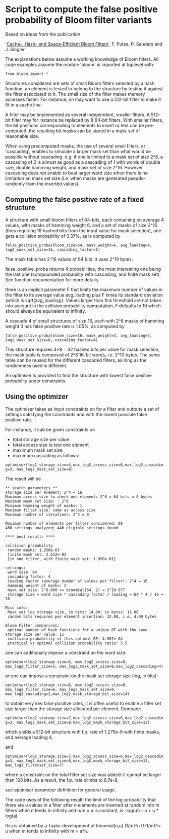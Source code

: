 # Script to compute the false positive probability of Bloom filter variants

Based on ideas from the publication

'[Cache-, Hash- and Space-Efficient Bloom Filters](http://algo2.iti.kit.edu/documents/cacheefficientbloomfilters-jea.pdf)', F. Putze, P. Sanders and J. Singler

The explanations below assume a working knowledge of Bloom filters. All code examples
assume the module 'bloom' is imported at toplevel with:

```from bloom import *```

Structures considered are sets of small Bloom filters selected by a hash function.
an element is tested to belong to the structure by testing it against the filter
associated to it. The small size of the filter makes memory accesses faster. For
instance, on may want to use a 512-bit filter to make it fit in a cache line.

A filter may be implemented as several independent, smaller filters.
A 512-bit filter may for instance be replaced by 8 64-bit filters.
With smaller filters, the bit positions corresponding to elements to insert or
test can be pre-computed: the resulting bit masks can be stored in a mask
set of reasonable size.

When using precomputed masks, the use of several small filters, or
'cascading', enables to simulate a larger mask set than what would be possible
without cascading. e.g. if one is limited to a mask set of size 2^8, a
cascading of 2 is almost as good as a cascading of 1 with words of double
size, double hamming weight, and mask set of size 2^16.
However cascading does *not* enable to beat larger word size when there is no
limitation on mask set size (i.e. when masks are generated pseudo-randomly from
the inserted values).

## Computing the false positive rate of a fixed structure

A structure with small bloom filters of 64-bits, each containing on
average 4 values, with masks of hamming weight 6, and a set of masks of
size 2^16 (thus requiring 16 hashed bits from the input value for mask
selection), one gets a collision probability of 0.37%, as is computed by

```false_positive_proba(bloom_size=64, mask_weight=6, avg_loading=4, log2_mask_set_size=16, cascading_factor=1)```

The mask table has 2^16 values of 64 bits: it uses 2^19 bytes.

false_positive_proba returns 4 probabilities, the most interesting one being the
last one (compounded probability with cascading, and finite mask set). See
function documentation for more details.

there is an implicit parameter F that limits the maximum number of values in
the filter to its average value avg_loading plus F times its standard deviation
(which is sqrt(avg_loading)). Values larger than this threshold are not taken
into account in the collision probability computation. F defaults to 10 which
should always be equivalent to infinity.

A cascade 4 of small structures of size 16, each with 2^8 masks of hamming weight 3
has false positive rate is 1.05%, as computed by

```false_positive_proba(bloom_size=16, mask_weight=3, avg_loading=4, log2_mask_set_size=8, cascading_factor=4)```

This structure requires 4\*8 = 32 hashed bits per value for mask selection;
the mask table is composed of 2^8 16-bit words, i.e. 2^10 bytes. The same table
can be reused for the different cascaded filters, as long as the randomness
used is different.

An optimiser is provided to find the structure with lowest false positive probability
under constraints.

## Using the optimizer

The optimiser takes as input constraints on for a filter and outputs a set of settings
satisfying the constraints and with the lowest possible false positive rate.

For instance, it cab be given constraints on
- total storage size per value
- total access size to test one element
- maximum mask set size
- maximum cascading
as follows:

```optimiser(log2_storage_size=4,max_log2_access_size=6,max_log2_cascading=3, max_log2_mask_set_size=8)```

The result will be

```
** search parameters **
storage size per element: 2^4 = 16
Maximum access size to check one element: 2^6 = 64 bits = 8 bytes
Maximum mask set size: : 2^8
Minimum Hamming weight of masks: 1
Maximum filter size: same as access size
Maximum number of iterations: 2^3 = 8

Maximum number of elements per filter considered: 88
480 settings analyzed; 446 eligible settings found

**** best result: ****

collision probability
 random masks: 1.250e-03
 finite mask set: 2.522e-03
 [in one filter, with finite mask set: 1.958e-01]

settings:
 word size: 64
 cascading factor: 4
 loading factor (average number of values per filter): 2^4 = 16
 hamming weight of masks: 2
 mask set size: 2^8.000 <= binomial(64, 2) = 2^10.977
 storage size = word size * cascading factor / loading = 64 * 4 / 16 = 16

Misc info:
 Mask set log storage size, in bits: 14.00; in bytes: 11.00
 random bits required per element insertion: 32.00, i.e. 4.00 bytes

Bloom Filter comparison:
 optimal number of hash functions for a unique BF with the same storage size per value: 11
 collision probability of this optimal BF: 4.587e-04
 practical vs optimal collision probability ratio: 5.5
```

one can additionally impose a constraint on the word size:

```optimiser(log2_storage_size=6, max_log2_access_size=8, max_log2_filter_size=5, max_log2_mask_set_size=8,max_log2_cascading=4)```

or one can impose a constraint on the mask set storage size (log, in bits):

```optimiser(log2_storage_size=6, max_log2_access_size=8, max_log2_filter_size=6, max_log2_mask_set_size=8, max_log2_cascading=2,max_log2_mask_storage_bit_size=14)```

to obtain very low false positive rates, it is often useful to enable a filter
set size larger than the storage size allocated per element. Compare:

```optimiser(log2_storage_size=7,max_log2_access_size=6,max_log2_cascading=3, max_log2_mask_set_size=8,max_log2_mask_storage_bit_size=13)```

which yields a 512-bit structure with f.p. rate of 1.275e-9 with finite masks,
and average loading 4,

and

```optimiser(log2_storage_size=7,max_log2_access_size=6,max_log2_cascading=3, max_log2_mask_set_size=8,max_log2_mask_storage_bit_size=13, max_log2_filterset_size=7)```

where a constraint on the total filter set size was added: it cannot be larger
than 128 bits. As a result, the f.p. rate climbs to 8.7e-8.

see optimiser parameter definition for general usage.

The code uses of the following result:
the limit of the log-probability that there are u values in a filter after
n elements are inserted at random into m filters when n tends to infinity and n/m = a is constant,
is
-log(u!) - a + u * log(a)

this is obtained by a Taylor development of binomial(n,u) (1/m)^u (1-1/m)^n-u
when m tends to infinity with m = a*n.
